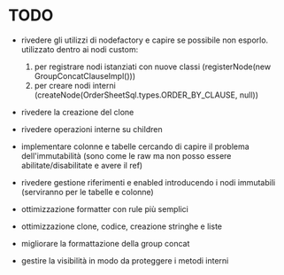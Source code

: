 # TODO

- rivedere gli utilizzi di nodefactory e capire se possibile non esporlo. utilizzato dentro ai nodi custom:
    1) per registrare nodi istanziati con nuove classi (registerNode(new GroupConcatClauseImpl()))
    2) per creare nodi interni (createNode(OrderSheetSql.types.ORDER_BY_CLAUSE, null))

- rivedere la creazione del clone
- rivedere operazioni interne su children
    
- implementare colonne e tabelle cercando di capire il problema dell'immutabilità (sono come le raw ma non posso essere abilitate/disabilitate e avere il ref)
- rivedere gestione riferimenti e enabled introducendo i nodi immutabili (serviranno per le tabelle e colonne)
- ottimizzazione formatter con rule più semplici
- ottimizzazione clone, codice, creazione stringhe e liste
- migliorare la formattazione della group concat
- gestire la visibilità in modo da proteggere i metodi interni